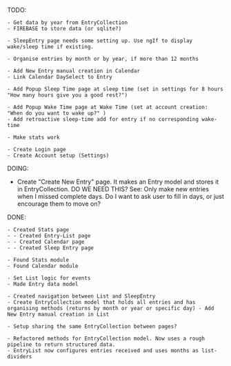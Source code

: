 TODO:

    - Get data by year from EntryCollection
    - FIREBASE to store data (or sqlite?)

    - SleepEntry page needs some setting up. Use ngIf to display wake/sleep time if existing.

    - Organise entries by month or by year, if more than 12 months

    - Add New Entry manual creation in Calendar
    - Link Calendar DaySelect to Entry

    - Add Popup Sleep Time page at sleep time (set in settings for 8 hours "How many hours give you a good rest?")

    - Add Popup Wake Time page at Wake Time (set at account creation: "When do you want to wake up?" )
    - Add retroactive sleep-time add for entry if no corresponding wake-time

    - Make stats work

    - Create Login page
    - Create Account setup (Settings)

DOING:

- Create "Create New Entry" page. It makes an Entry model and stores it in EntryCollection. DO WE NEED THIS? See: Only make new entries when I missed complete days. Do I want to ask user to fill in days, or just encourage them to move on?

DONE:

    - Created Stats page
    - - Created Entry-List page
    - - Created Calendar page
    - - Created Sleep Entry page

    - Found Stats module
    - Found Calendar module

    - Set List logic for events
    - Made Entry data model

    - Created navigation between List and SleepEntry
    - Create EntryCollection model that holds all entries and has organising methods (returns by month or year or specific day) - Add New Entry manual creation in List

    - Setup sharing the same EntryCollection between pages?

    - Refactored methods for EntryCollection model. Now uses a rough pipeline to return structured data.
    - EntryList now configures entries received and uses months as list-dividers
